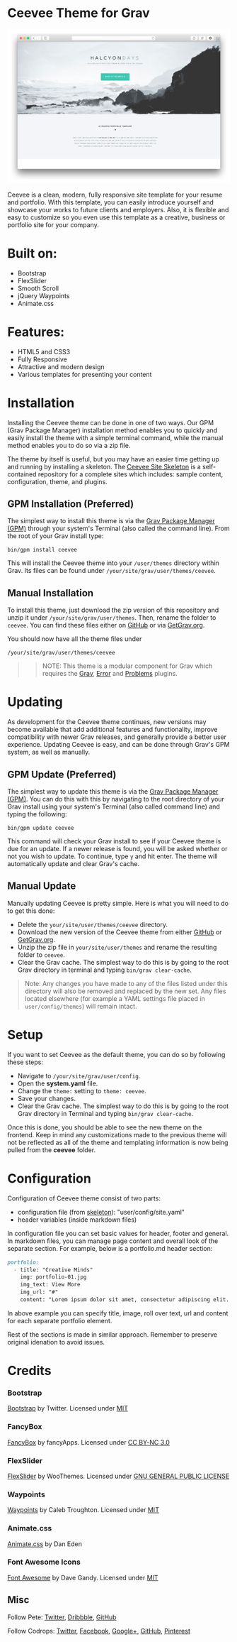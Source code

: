 # Ceevee Theme for Grav

![Ceevee](assets/readme_1.png)

Ceevee is a clean, modern, fully responsive site template for your resume and portfolio. With this template, you can easily introduce yourself and showcase your works to future clients and employers. Also, it is flexible and easy to customize so you even use this template as a creative, business or portfolio site for your company.

# Built on:

* Bootstrap
* FlexSlider
* Smooth Scroll
* jQuery Waypoints
* Animate.css

# Features:

* HTML5 and CSS3
* Fully Responsive
* Attractive and modern design
* Various templates for presenting your content

# Installation

Installing the Ceevee theme can be done in one of two ways. Our GPM (Grav Package Manager) installation method enables you to quickly and easily install the theme with a simple terminal command, while the manual method enables you to do so via a zip file.

The theme by itself is useful, but you may have an easier time getting up and running by installing a skeleton. The [Ceevee Site Skeleton](https://github.com/getgrav/grav-skeleton-ceevee-site) is a self-contained repository for a complete sites which includes: sample content, configuration, theme, and plugins.

## GPM Installation (Preferred)

The simplest way to install this theme is via the [Grav Package Manager (GPM)](http://learn.getgrav.org/advanced/grav-gpm) through your system's Terminal (also called the command line).  From the root of your Grav install type:

    bin/gpm install ceevee

This will install the Ceevee theme into your `/user/themes` directory within Grav. Its files can be found under `/your/site/grav/user/themes/ceevee`.

## Manual Installation

To install this theme, just download the zip version of this repository and unzip it under `/your/site/grav/user/themes`. Then, rename the folder to `ceevee`. You can find these files either on [GitHub](https://github.com/getgrav/grav-theme-ceevee) or via [GetGrav.org](http://getgrav.org/downloads/themes).

You should now have all the theme files under

    /your/site/grav/user/themes/ceevee

>> NOTE: This theme is a modular component for Grav which requires the [Grav](http://github.com/getgrav/grav), [Error](https://github.com/getgrav/grav-theme-error) and [Problems](https://github.com/getgrav/grav-plugin-problems) plugins.

# Updating

As development for the Ceevee theme continues, new versions may become available that add additional features and functionality, improve compatibility with newer Grav releases, and generally provide a better user experience. Updating Ceevee is easy, and can be done through Grav's GPM system, as well as manually.

## GPM Update (Preferred)

The simplest way to update this theme is via the [Grav Package Manager (GPM)](http://learn.getgrav.org/advanced/grav-gpm). You can do this with this by navigating to the root directory of your Grav install using your system's Terminal (also called command line) and typing the following:

    bin/gpm update ceevee

This command will check your Grav install to see if your Ceevee theme is due for an update. If a newer release is found, you will be asked whether or not you wish to update. To continue, type `y` and hit enter. The theme will automatically update and clear Grav's cache.

## Manual Update

Manually updating Ceevee is pretty simple. Here is what you will need to do to get this done:

* Delete the `your/site/user/themes/ceevee` directory.
* Download the new version of the Ceevee theme from either [GitHub](https://github.com/getgrav/grav-theme-ceevee) or [GetGrav.org](http://getgrav.org/downloads/themes).
* Unzip the zip file in `your/site/user/themes` and rename the resulting folder to `ceevee`.
* Clear the Grav cache. The simplest way to do this is by going to the root Grav directory in terminal and typing `bin/grav clear-cache`.

> Note: Any changes you have made to any of the files listed under this directory will also be removed and replaced by the new set. Any files located elsewhere (for example a YAML settings file placed in `user/config/themes`) will remain intact.

# Setup

If you want to set Ceevee as the default theme, you can do so by following these steps:

* Navigate to `/your/site/grav/user/config`.
* Open the **system.yaml** file.
* Change the `theme:` setting to `theme: ceevee`.
* Save your changes.
* Clear the Grav cache. The simplest way to do this is by going to the root Grav directory in Terminal and typing `bin/grav clear-cache`.

Once this is done, you should be able to see the new theme on the frontend. Keep in mind any customizations made to the previous theme will not be reflected as all of the theme and templating information is now being pulled from the **ceevee** folder.


# Configuration
Configuration of Ceevee theme consist of two parts:
* configuration file (from [skeleton](https://github.com/getgrav/grav-skeleton-ceevee-site/commits?author=hexplor)): "user/config/site.yaml"
* header variables (inside markdown files)

In configuration file you can set basic values for header, footer and general.
In markdown files, you can manage page content and overall look of the separate section. For example, below is a portfolio.md header section:

```markdown
portfolio:
  - title: "Creative Minds"
    img: portfolio-01.jpg
    img_text: View More
    img_url: "#"
    content: "Lorem ipsum dolor sit amet, consectetur adipiscing elit. Nunc ultricies nulla non metus pulvinar imperdiet. Praesent non adipiscing libero."
```

In above example you can specify title, image, roll over text, url and content for each separate portfolio element.

Rest of the sections is made in similar approach. Remember to preserve original idenation to avoid issues.


# Credits

### Bootstrap

[Bootstrap](http://getbootstrap.com/) by Twitter. Licensed under [MIT](https://github.com/twbs/bootstrap/blob/master/LICENSE)

### FancyBox

[FancyBox](http://fancyapps.com/fancybox/) by fancyApps. Licensed under [CC BY-NC 3.0](http://creativecommons.org/licenses/by-nc/3.0/)

### FlexSlider

[FlexSlider](http://www.woothemes.com/flexslider/) by WooThemes. Licensed under [GNU GENERAL PUBLIC LICENSE](https://github.com/woothemes/FlexSlider/blob/master/LICENSE.md)

### Waypoints

[Waypoints](https://github.com/imakewebthings/waypoints) by Caleb Troughton. Licensed under [MIT](https://github.com/imakewebthings/waypoints/blog/master/licenses.txt)

### Animate.css

[Animate.css](https://daneden.github.io/animate.css/) by Dan Eden

### Font Awesome Icons

[Font Awesome](http://fortawesome.github.io/Font-Awesome/) by Dave Gandy. Licensed under [MIT](http://opensource.org/licenses/mit-license.html)

## Misc

Follow Pete: [Twitter](https://twitter.com/peterfinlan), [Dribbble](http://www.dribbble.com/peterfinlan), [GitHub](https://github.com/peterfinlan)

Follow Codrops: [Twitter](http://www.twitter.com/codrops), [Facebook](http://www.facebook.com/pages/Codrops/159107397912), [Google+](https://plus.google.com/101095823814290637419), [GitHub](https://github.com/codrops), [Pinterest](http://www.pinterest.com/codrops/)
